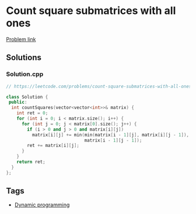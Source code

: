 # Count square submatrices with all ones

[Problem link](https://leetcode.com/problems/count-square-submatrices-with-all-ones)

## Solutions


### Solution.cpp
```cpp
// https://leetcode.com/problems/count-square-submatrices-with-all-ones

class Solution {
 public:
  int countSquares(vector<vector<int>>& matrix) {
    int ret = 0;
    for (int i = 0; i < matrix.size(); i++) {
      for (int j = 0; j < matrix[0].size(); j++) {
        if (i > 0 and j > 0 and matrix[i][j])
          matrix[i][j] += min(min(matrix[i - 1][j], matrix[i][j - 1]),
                              matrix[i - 1][j - 1]);
        ret += matrix[i][j];
      }
    }
    return ret;
  }
};
```
## Tags

* [Dynamic programming](/README.md#Dynamic_programming)
